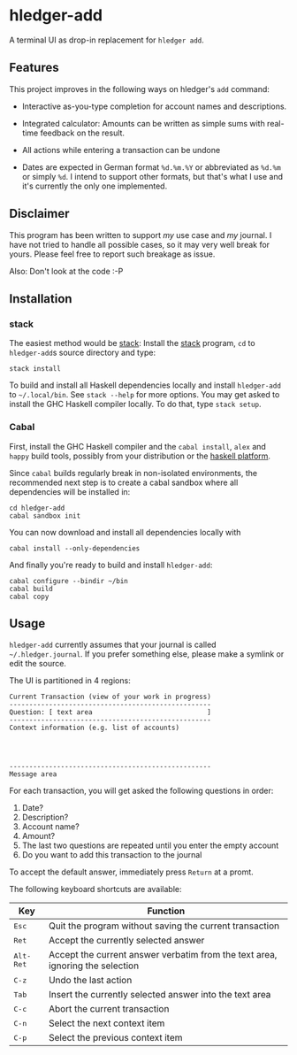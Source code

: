 # hledger-add

A terminal UI as drop-in replacement for `hledger add`.

## Features

This project improves in the following ways on hledger's `add` command:

 - Interactive as-you-type completion for account names and
   descriptions.

 - Integrated calculator: Amounts can be written as simple sums with
   real-time feedback on the result.

 - All actions while entering a transaction can be undone

 - Dates are expected in German format `%d.%m.%Y` or abbreviated as
   `%d.%m` or simply `%d`. I intend to support other formats, but
   that's what I use and it's currently the only one implemented.

## Disclaimer

This program has been written to support *my* use case and *my*
journal. I have not tried to handle all possible cases, so it may very
well break for yours. Please feel free to report such breakage as issue.

Also: Don't look at the code :-P

## Installation
### stack

The easiest method would be [stack]: Install the [stack] program, `cd`
to `hledger-add`s source directory and type:

    stack install

To build and install all Haskell dependencies locally and install
`hledger-add` to `~/.local/bin`. See `stack --help` for more options.
You may get asked to install the GHC Haskell compiler locally. To do
that, type `stack setup`.

### Cabal

First, install the GHC Haskell compiler and the `cabal install`,
`alex` and `happy` build tools, possibly from your distribution or the
[haskell platform].

Since `cabal` builds regularly break in non-isolated environments, the
recommended next step is to create a cabal sandbox where all
dependencies will be installed in:

    cd hledger-add
	cabal sandbox init

You can now download and install all dependencies locally with

    cabal install --only-dependencies

And finally you're ready to build and install `hledger-add`:

    cabal configure --bindir ~/bin
	cabal build
	cabal copy

## Usage

`hledger-add` currently assumes that your journal is called
`~/.hledger.journal`. If you prefer something else, please make a
symlink or edit the source.

The UI is partitioned in 4 regions:

    Current Transaction (view of your work in progress)
	---------------------------------------------------
	Question: [ text area                             ]
	---------------------------------------------------
	Context information (e.g. list of accounts)
    
    
    
    
	---------------------------------------------------
	Message area

For each transaction, you will get asked the following questions in
order:

 1. Date?
 2. Description?
 3. Account name?
 4. Amount?
 5. The last two questions are repeated until you enter the empty account
 6. Do you want to add this transaction to the journal

To accept the default answer, immediately press `Return` at a promt.

The following keyboard shortcuts are available:

| Key                | Function                                                                      |
| ------------------ | ----------------------------------------------------------------------------- |
| <kbd>Esc</kbd>     | Quit the program without saving the current transaction                       |
| <kbd>Ret</kbd>     | Accept the currently selected answer                                          |
| <kbd>Alt-Ret</kbd> | Accept the current answer verbatim from the text area, ignoring the selection |
| <kbd>C-z</kbd>     | Undo the last action                                                          |
| <kbd>Tab</kbd>     | Insert the currently selected answer into the text area                       |
| <kbd>C-c</kbd>     | Abort the current transaction                                                 |
| <kbd>C-n</kbd>     | Select the next context item                                                  |
| <kbd>C-p</kbd>     | Select the previous context item                                              |




[stack]: https://github.com/commercialhaskell/stack
[haskell platform]: https://www.haskell.org/platform/
